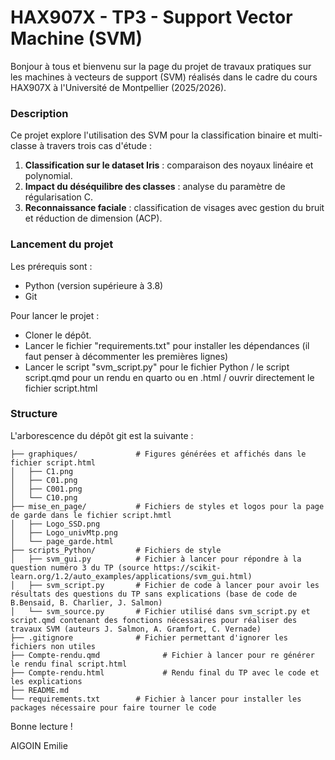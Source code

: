 # HAX907X - TP3 - Support Vector Machine (SVM)

Bonjour à tous et bienvenu sur la page du projet de travaux pratiques sur les machines à vecteurs de support (SVM) réalisés dans le cadre du cours HAX907X à l'Université de Montpellier (2025/2026).

### Description

Ce projet explore l'utilisation des SVM pour la classification binaire et multi-classe à travers trois cas d'étude :
1. **Classification sur le dataset Iris** : comparaison des noyaux linéaire et polynomial.
2. **Impact du déséquilibre des classes** : analyse du paramètre de régularisation C.
3. **Reconnaissance faciale** : classification de visages avec gestion du bruit et réduction de dimension (ACP).

### Lancement du projet

Les prérequis sont :
- Python (version supérieure à 3.8)
- Git

Pour lancer le projet :
- Cloner le dépôt.
- Lancer le fichier "requirements.txt" pour installer les dépendances (il faut penser à décommenter les premières lignes)
- Lancer le script "svm_script.py" pour le fichier Python / le script script.qmd pour un rendu en quarto ou en .html / ouvrir directement le fichier script.html

### Structure

L'arborescence du dépôt git est la suivante :

```AIGOIN_SVM/
├── graphiques/             # Figures générées et affichés dans le fichier script.html
│   ├── C1.png
│   ├── C01.png
│   ├── C001.png
│   └── C10.png
├── mise_en_page/           # Fichiers de styles et logos pour la page de garde dans le fichier script.hmtl
│   ├── Logo_SSD.png
│   ├── Logo_univMtp.png
│   └── page_garde.html
├── scripts_Python/         # Fichiers de style
│   ├── svm_gui.py          # Fichier à lancer pour répondre à la question numéro 3 du TP (source https://scikit-learn.org/1.2/auto_examples/applications/svm_gui.html)
│   ├── svm_script.py       # Fichier de code à lancer pour avoir les résultats des questions du TP sans explications (base de code de B.Bensaid, B. Charlier, J. Salmon)
│   └── svm_source.py       # Fichier utilisé dans svm_script.py et script.qmd contenant des fonctions nécessaires pour réaliser des travaux SVM (auteurs J. Salmon, A. Gramfort, C. Vernade)
├── .gitignore              # Fichier permettant d'ignorer les fichiers non utiles 
├── Compte-rendu.qmd              # Fichier à lancer pour re générer le rendu final script.html
├── Compte-rendu.html             # Rendu final du TP avec le code et les explications
├── README.md
└── requirements.txt        # Fichier à lancer pour installer les packages nécessaire pour faire tourner le code

```         

Bonne lecture !

AIGOIN Emilie

